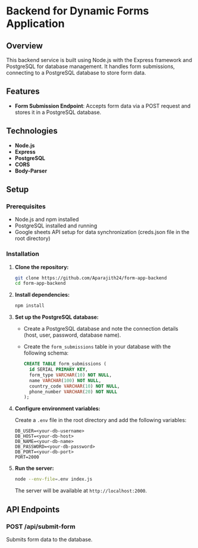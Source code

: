 # Backend for Dynamic Forms Application

## Overview

This backend service is built using Node.js with the Express framework and PostgreSQL for database management. It handles form submissions, connecting to a PostgreSQL database to store form data.

## Features

- **Form Submission Endpoint**: Accepts form data via a POST request and stores it in a PostgreSQL database.

## Technologies

- **Node.js**
- **Express**
- **PostgreSQL**
- **CORS**
- **Body-Parser**

## Setup

### Prerequisites

- Node.js and npm installed
- PostgreSQL installed and running
- Google sheets API setup for data synchronization (creds.json file in the root directory)

### Installation

1. **Clone the repository:**

    ```bash
    git clone https://github.com/Aparajith24/form-app-backend
    cd form-app-backend
    ```

2. **Install dependencies:**

    ```bash
    npm install
    ```

3. **Set up the PostgreSQL database:**

    - Create a PostgreSQL database and note the connection details (host, user, password, database name).
    - Create the `form_submissions` table in your database with the following schema:

      ```sql
      CREATE TABLE form_submissions (
        id SERIAL PRIMARY KEY,
        form_type VARCHAR(10) NOT NULL,
        name VARCHAR(100) NOT NULL,
        country_code VARCHAR(10) NOT NULL,
        phone_number VARCHAR(20) NOT NULL
      );
      ```

4. **Configure environment variables:**

    Create a `.env` file in the root directory and add the following variables:

    ```env
    DB_USER=<your-db-username>
    DB_HOST=<your-db-host>
    DB_NAME=<your-db-name>
    DB_PASSWORD=<your-db-password>
    DB_PORT=<your-db-port>
    PORT=2000
    ```

5. **Run the server:**

    ```bash
    node --env-file=.env index.js
    ```

    The server will be available at `http://localhost:2000`.

## API Endpoints

### POST /api/submit-form

Submits form data to the database.
